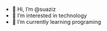 - 👋 Hi, I’m @suaziz
- 👀 I’m interested in technology
- 🌱 I’m currently learning programing

<!---
suaziz/suaziz is a ✨ special ✨ repository because its `README.md` (this file) appears on your GitHub profile.
You can click the Preview link to take a look at your changes.
--->
